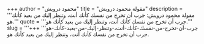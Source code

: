 +++
author = "محمود درويش"
title = "مقولة محمود درويش"
description = '''مقولة محمود درويش: جرب أن تخرج من نفسك كأنك أنت، وتنظر إليك من بعيد كأنك هو.'''
quote = '''جرب أن تخرج من نفسك كأنك أنت، وتنظر إليك من بعيد كأنك هو.'''
slug = '''جرب-أن-تخرج-من-نفسك-كأنك-أنت،-وتنظر-إليك-من-بعيد-كأنك-هو'''
+++
جرب أن تخرج من نفسك كأنك أنت، وتنظر إليك من بعيد كأنك هو.
